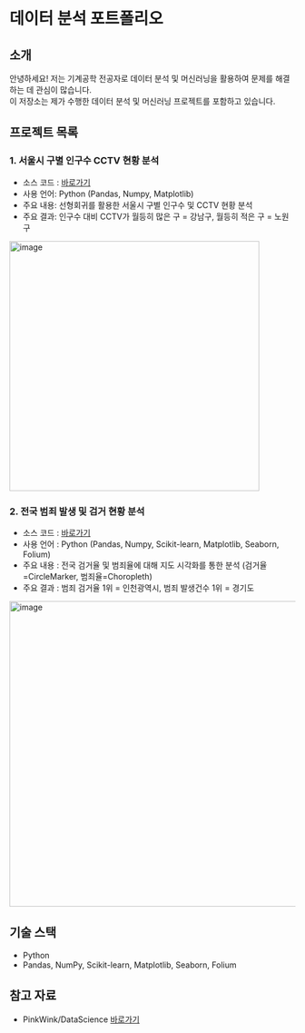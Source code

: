 # 데이터 분석 포트폴리오

## 소개
안녕하세요! 저는 기계공학 전공자로 데이터 분석 및 머신러닝을 활용하여 문제를 해결하는 데 관심이 많습니다.  
이 저장소는 제가 수행한 데이터 분석 및 머신러닝 프로젝트를 포함하고 있습니다.

## 프로젝트 목록
### 1. 서울시 구별 인구수 CCTV 현황 분석
- 소스 코드 : [바로가기](https://github.com/somyeng/data_science/blob/main/source_code/01.%20%EC%84%9C%EC%9A%B8%EC%8B%9C%20%EA%B5%AC%EB%B3%84%20CCTV%20%ED%98%84%ED%99%A9-checkpoint.ipynb)
- 사용 언어: Python (Pandas, Numpy, Matplotlib)
- 주요 내용: 선형회귀를 활용한 서울시 구별 인구수 및 CCTV 현황 분석
- 주요 결과: 인구수 대비 CCTV가 월등히 많은 구 = 강남구, 월등히 적은 구 = 노원구
 <img width="440" alt="image" src="https://github.com/user-attachments/assets/41cabeb7-c2de-4a0a-8734-3617487ab226" />


### 2. 전국 범죄 발생 및 검거 현황 분석
- 소스 코드 : [바로가기](https://github.com/somyeng/Data-Science/blob/main/source_code/02.%20%EC%A7%80%EC%97%AD%EB%B3%84%20%EB%B2%94%EC%A3%84%20%ED%98%84%ED%99%A9%20%EB%B6%84%EC%84%9D.ipynb)
- 사용 언어 : Python (Pandas, Numpy, Scikit-learn, Matplotlib, Seaborn, Folium)
- 주요 내용 : 전국 검거율 및 범죄율에 대해 지도 시각화를 통한 분석 (검거율=CircleMarker, 범죄율=Choropleth)
- 주요 결과 : 범죄 검거율 1위 = 인천광역시, 범죄 발생건수 1위 = 경기도
<img width="538" alt="image" src="https://github.com/user-attachments/assets/7cf41f34-25a8-49de-a778-dc931ee03974" />



## 기술 스택
- Python
- Pandas, NumPy, Scikit-learn, Matplotlib, Seaborn, Folium

## 참고 자료
- PinkWink/DataScience [바로가기](https://github.com/PinkWink/DataScience)
